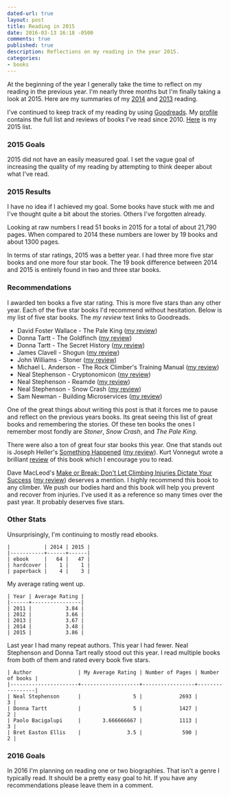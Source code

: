 ```yaml
---
dated-url: true
layout: post
title: Reading in 2015
date: 2016-03-13 16:18 -0500
comments: true
published: true
description: Reflections on my reading in the year 2015.
categories:
- books
---
```


At the beginning of the year I generally take the time to reflect on my reading in the previous year.
I'm nearly three months but I'm finally taking a look at 2015.
Here are my summaries of my [2014](http://jakemccrary.com/blog/2015/01/08/reading-in-2014/) and [2013](http://jakemccrary.com/blog/2014/01/01/using-incanter-to-review-my-2013-reading/) reading.

I've continued to keep track of my reading by using [Goodreads](http://goodreads.com).
My [profile](https://www.goodreads.com/user/show/3431614-jake-mccrary) contains the full list and reviews of books I've read since 2010.
[Here](https://www.goodreads.com/review/list/3431614-jake-mccrary?read_at=2015) is my 2015 list.

### 2015 Goals ###

2015 did not have an easily measured goal.
I set the vague goal of increasing the quality of my reading by attempting to think deeper about what I've read.

### 2015 Results ###

I have no idea if I achieved my goal.
Some books have stuck with me and I've thought quite a bit about the stories.
Others I've forgotten already.

Looking at raw numbers I read 51 books in 2015 for a total of about 21,790 pages.
When compared to 2014 these numbers are lower by 19 books and about 1300 pages.

In terms of star ratings, 2015 was a better year.
I had three more five star books and one more four star book.
The 19 book difference between 2014 and 2015 is entirely found in two and three star books.

### Recommendations ###

I awarded ten books a five star rating.
This is more five stars than any other year.
Each of the five star books I'd recommend without hesitation.
Below is my list of five star books.
The _my review_ text links to Goodreads.

* David Foster Wallace - The Pale King ([my review](https://www.goodreads.com/review/show/882190236))
* Donna Tartt - The Goldfinch ([my review](https://www.goodreads.com/review/show/1168264855))
* Donna Tartt - The Secret History ([my review](https://www.goodreads.com/review/show/1225842414))
* James Clavell - Shogun ([my review](https://www.goodreads.com/review/show/1284160882))
* John Williams - Stoner ([my review](https://www.goodreads.com/review/show/1152858937))
* Michael L. Anderson - The Rock Climber's Training Manual ([my review](https://www.goodreads.com/review/show/1420673577))
* Neal Stephenson - Cryptonomicon ([my review](https://www.goodreads.com/review/show/799153387))
* Neal Stephenson - Reamde ([my review](https://www.goodreads.com/review/show/927872107))
* Neal Stephenson - Snow Crash ([my review](https://www.goodreads.com/review/show/799153414))
* Sam Newman - Building Microservices ([my review](https://www.goodreads.com/review/show/1202873191))

One of the great things about writing this post is that it forces me to pause and reflect on the previous years books.
Its great seeing this list of great books and remembering the stories.
Of these ten books the ones I remember most fondly are _Stoner_, _Snow Crash_, and _The Pale King_.

There were also a ton of great four star books this year.
One that stands out is Joseph Heller's [Something Happened](https://www.amazon.com/SOMETHING-HAPPENED-Joseph-Heller-ebook/dp/B005IQZ894) ([my review](https://www.goodreads.com/review/show/189671091)).
Kurt Vonnegut wrote a brilliant [review](http://www.nytimes.com/books/98/02/15/home/heller-something.html) of this book which I encourage you to read.

Dave MacLeod's [Make or Break: Don't Let Climbing Injuries Dictate Your Success](https://www.amazon.com/Make-Break-Climbing-Injuries-Dictate/dp/0956428134) ([my review](https://www.goodreads.com/review/show/1236422760)) deserves a mention.
I highly recommend this book to any climber.
We push our bodies hard and this book will help you prevent and recover from injuries.
I've used it as a reference so many times over the past year.
It probably deserves five stars.


### Other Stats ###

Unsurprisingly, I'm continuing to mostly read ebooks.

```
|           | 2014 | 2015 |
|-----------+------+------|
| ebook     |   64 |   47 |
| hardcover |    1 |    1 |
| paperback |    4 |    3 |
```

My average rating went up.

```
| Year | Average Rating |
|------+----------------|
| 2011 |           3.84 |
| 2012 |           3.66 |
| 2013 |           3.67 |
| 2014 |           3.48 |
| 2015 |           3.86 |
```

Last year I had many repeat authors.
This year I had fewer.
Neal Stephenson and Donna Tart really stood out this year.
I read multiple books from both of them and rated every book five stars.

```
| Author               | My Average Rating | Number of Pages | Number of books |
|----------------------+-------------------+-----------------+-----------------|
| Neal Stephenson      |                 5 |            2693 |               3 |
| Donna Tartt          |                 5 |            1427 |               2 |
| Paolo Bacigalupi     |       3.666666667 |            1113 |               3 |
| Bret Easton Ellis    |               3.5 |             590 |               2 |
```

### 2016 Goals ###

In 2016 I'm planning on reading one or two biographies.
That isn't a genre I typically read.
It should be a pretty easy goal to hit.
If you have any recommendations please leave them in a comment.